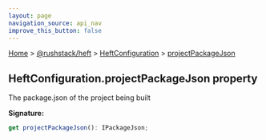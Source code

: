 ```yaml
---
layout: page
navigation_source: api_nav
improve_this_button: false
---
```



[Home](./index.md) &gt; [@rushstack/heft](./heft.md) &gt; [HeftConfiguration](./heft.heftconfiguration.md) &gt; [projectPackageJson](./heft.heftconfiguration.projectpackagejson.md)

## HeftConfiguration.projectPackageJson property

The package.json of the project being built

<b>Signature:</b>

```typescript
get projectPackageJson(): IPackageJson;
```
